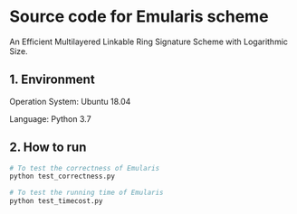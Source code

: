 # Source code for Emularis scheme
An Efficient Multilayered Linkable Ring Signature Scheme with Logarithmic Size.
## 1. Environment
Operation System: Ubuntu 18.04

Language: Python 3.7

## 2. How to run

```python shell
# To test the correctness of Emularis
python test_correctness.py

# To test the running time of Emularis
python test_timecost.py
```
